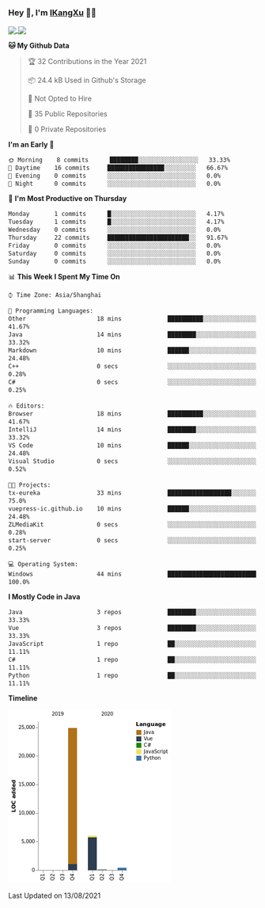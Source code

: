 ### Hey 👋, I'm [IKangXu](https://ikangxu.cn) 👨‍💻

<a href="#">
  <img align="center" src="https://github-readme-stats.vercel.app/api?username=IKangXu&show_icons=true&layout=compact&theme=graywhite&hide_border=true&locale=en" />
</a>
<a href="#">
  <img align="center" src="https://github-readme-stats.vercel.app/api/top-langs/?username=IKangXu&layout=compact&theme=graywhite&locale=en&hide_border=true" />
</a>

<!--
<a href="#">
  <img align="center" src="https://github-profile-trophy.vercel.app/?username=IKangXu&no-frame=true&no-bg=true" />
</a>


<a href="#">
  <img align="center" src="https://activity-graph.herokuapp.com/graph?username=IKangXu&bg_color=ffffff&color=000000&line=000000&point=000000&area=true&hide_border=true" />
</a>
-->

<!--START_SECTION:waka-->
**🐱 My Github Data** 

> 🏆 32 Contributions in the Year 2021
 > 
> 📦 24.4 kB Used in Github's Storage 
 > 
> 🚫 Not Opted to Hire
 > 
> 📜 35 Public Repositories 
 > 
> 🔑 0 Private Repositories  
 > 
**I'm an Early 🐤** 

```text
🌞 Morning    8 commits      ████████░░░░░░░░░░░░░░░░░   33.33% 
🌆 Daytime    16 commits     ████████████████░░░░░░░░░   66.67% 
🌃 Evening    0 commits      ░░░░░░░░░░░░░░░░░░░░░░░░░   0.0% 
🌙 Night      0 commits      ░░░░░░░░░░░░░░░░░░░░░░░░░   0.0%

```
📅 **I'm Most Productive on Thursday** 

```text
Monday       1 commits      █░░░░░░░░░░░░░░░░░░░░░░░░   4.17% 
Tuesday      1 commits      █░░░░░░░░░░░░░░░░░░░░░░░░   4.17% 
Wednesday    0 commits      ░░░░░░░░░░░░░░░░░░░░░░░░░   0.0% 
Thursday     22 commits     ███████████████████████░░   91.67% 
Friday       0 commits      ░░░░░░░░░░░░░░░░░░░░░░░░░   0.0% 
Saturday     0 commits      ░░░░░░░░░░░░░░░░░░░░░░░░░   0.0% 
Sunday       0 commits      ░░░░░░░░░░░░░░░░░░░░░░░░░   0.0%

```


📊 **This Week I Spent My Time On** 

```text
⌚︎ Time Zone: Asia/Shanghai

💬 Programming Languages: 
Other                    18 mins             ██████████░░░░░░░░░░░░░░░   41.67% 
Java                     14 mins             ████████░░░░░░░░░░░░░░░░░   33.32% 
Markdown                 10 mins             ██████░░░░░░░░░░░░░░░░░░░   24.48% 
C++                      0 secs              ░░░░░░░░░░░░░░░░░░░░░░░░░   0.28% 
C#                       0 secs              ░░░░░░░░░░░░░░░░░░░░░░░░░   0.25%

🔥 Editors: 
Browser                  18 mins             ██████████░░░░░░░░░░░░░░░   41.67% 
IntelliJ                 14 mins             ████████░░░░░░░░░░░░░░░░░   33.32% 
VS Code                  10 mins             ██████░░░░░░░░░░░░░░░░░░░   24.48% 
Visual Studio            0 secs              ░░░░░░░░░░░░░░░░░░░░░░░░░   0.52%

🐱‍💻 Projects: 
tx-eureka                33 mins             ██████████████████░░░░░░░   75.0% 
vuepress-ic.github.io    10 mins             ██████░░░░░░░░░░░░░░░░░░░   24.48% 
ZLMediaKit               0 secs              ░░░░░░░░░░░░░░░░░░░░░░░░░   0.28% 
start-server             0 secs              ░░░░░░░░░░░░░░░░░░░░░░░░░   0.25%

💻 Operating System: 
Windows                  44 mins             █████████████████████████   100.0%

```

**I Mostly Code in Java** 

```text
Java                     3 repos             ████████░░░░░░░░░░░░░░░░░   33.33% 
Vue                      3 repos             ████████░░░░░░░░░░░░░░░░░   33.33% 
JavaScript               1 repo              ██░░░░░░░░░░░░░░░░░░░░░░░   11.11% 
C#                       1 repo              ██░░░░░░░░░░░░░░░░░░░░░░░   11.11% 
Python                   1 repo              ██░░░░░░░░░░░░░░░░░░░░░░░   11.11%

```


**Timeline**

![Chart not found](https://raw.githubusercontent.com/IKangXu/IKangXu/main/charts/bar_graph.png) 


 Last Updated on 13/08/2021
<!--END_SECTION:waka-->

